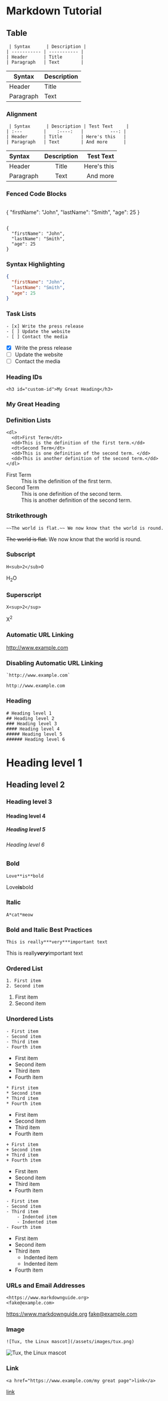  # Markdown Tutorial
 
 ## Table
 ```
  | Syntax      | Description |
| ----------- | ----------- |
| Header      | Title       |
| Paragraph   | Text        |
 ```
 | Syntax      | Description |
| ----------- | ----------- |
| Header      | Title       |
| Paragraph   | Text        |
 
 
 ### Alignment
 
 ```
  | Syntax      | Description | Test Text     |
| :---        |    :----:   |          ---: |
| Header      | Title       | Here's this   |
| Paragraph   | Text        | And more      |

 ```
 
 | Syntax      | Description | Test Text     |
| :---        |    :----:   |          ---: |
| Header      | Title       | Here's this   |
| Paragraph   | Text        | And more      |




### Fenced Code Blocks
```
```
{
  "firstName": "John",
  "lastName": "Smith",
  "age": 25
}
```
```


```
{
  "firstName": "John",
  "lastName": "Smith",
  "age": 25
}
```

### Syntax Highlighting

```json
{
  "firstName": "John",
  "lastName": "Smith",
  "age": 25
}
```

### Task Lists
```
- [x] Write the press release
- [ ] Update the website
- [ ] Contact the media
```
- [x] Write the press release
- [ ] Update the website
- [ ] Contact the media
### Heading IDs
```
<h3 id="custom-id">My Great Heading</h3>
```
<h3 id="custom-id">My Great Heading</h3>

### Definition Lists
```
<dl>
  <dt>First Term</dt>
  <dd>This is the definition of the first term.</dd>
  <dt>Second Term</dt>
  <dd>This is one definition of the second term. </dd>
  <dd>This is another definition of the second term.</dd>
</dl>
```
<dl>
  <dt>First Term</dt>
  <dd>This is the definition of the first term.</dd>
  <dt>Second Term</dt>
  <dd>This is one definition of the second term. </dd>
  <dd>This is another definition of the second term.</dd>
</dl>

### Strikethrough
```
~~The world is flat.~~ We now know that the world is round.
```
~~The world is flat.~~ We now know that the world is round.

### Subscript
```
H<sub>2</sub>O
```
H<sub>2</sub>O
### Superscript
```
X<sup>2</sup>
```
X<sup>2</sup>

### Automatic URL Linking

http://www.example.com

### Disabling Automatic URL Linking
```
`http://www.example.com`
```
`http://www.example.com`

### Heading
```
# Heading level 1
## Heading level 2
### Heading level 3
#### Heading level 4
##### Heading level 5
###### Heading level 6
```
# Heading level 1
## Heading level 2
### Heading level 3
#### Heading level 4
##### Heading level 5
###### Heading level 6


### Bold
```
Love**is**bold
```
Love**is**bold

### Italic
```
A*cat*meow
```
### Bold and Italic Best Practices
```
This is really***very***important text
```
This is really***very***important text

### Ordered List 

```
1. First item
2. Second item
```
1. First item
2. Second item

### Unordered Lists
```
- First item
- Second item
- Third item
- Fourth item
```
- First item
- Second item
- Third item
- Fourth item

```
* First item
* Second item
* Third item
* Fourth item
```

* First item
* Second item
* Third item
* Fourth item

```
+ First item
+ Second item
+ Third item
+ Fourth item
```
+ First item
+ Second item
+ Third item
+ Fourth item

```
- First item
- Second item
- Third item
    - Indented item
    - Indented item
- Fourth item
```

- First item
- Second item
- Third item
    - Indented item
    - Indented item
- Fourth item

### URLs and Email Addresses

```
<https://www.markdownguide.org>
<fake@example.com>
```
<https://www.markdownguide.org>
<fake@example.com>

### Image

```
![Tux, the Linux mascot](/assets/images/tux.png)
```
![Tux, the Linux mascot](/assets/images/tux.png)

### Link

```
<a href="https://www.example.com/my great page">link</a>
```

<a href="https://www.example.com/my great page">link</a>



